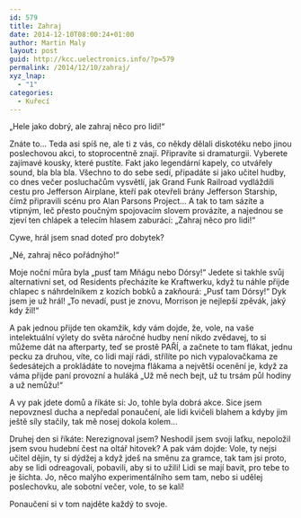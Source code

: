 ```yaml
---
id: 579
title: Zahraj
date: 2014-12-10T08:00:24+01:00
author: Martin Maly
layout: post
guid: http://kcc.uelectronics.info/?p=579
permalink: /2014/12/10/zahraj/
xyz_lnap:
  - "1"
categories:
  - Kuřecí
---
```

&#8222;Hele jako dobrý, ale zahraj něco pro lidi!&#8220;

Znáte to&#8230; Teda asi spíš ne, ale ti z vás, co někdy dělali diskotéku nebo jinou poslechovou akci, to stoprocentně znají. Připravíte si dramaturgii. Vyberete zajímavé kousky, které pustíte. Fakt jako legendární kapely, co utvářely sound, bla bla bla. Všechno to do sebe sedí, připadáte si jako učitel hudby, co dnes večer posluchačům vysvětlí, jak Grand Funk Railroad vydláždili cestu pro Jefferson Airplane, kteří pak otevřeli brány Jefferson Starship, čímž připravili scénu pro Alan Parsons Project&#8230; A tak to tam sázíte a vtipným, leč přesto poučným spojovacím slovem provázíte, a najednou se zjeví ten chlápek a telecím hlasem zaburácí: &#8222;Zahraj něco pro lidi!&#8220;

Cywe, hrál jsem snad doteď pro dobytek?

&#8222;Né, zahraj něco pořádnýho!&#8220;

Moje noční můra byla &#8222;pusť tam Mňágu nebo Dórsy!&#8220; Jedete si takhle svůj alternativní set, od Residents přecházíte ke Kraftwerku, když tu náhle přijde chlapec s náhrdelníkem z kozích bobků a zakňourá: &#8222;Pusť tam Dórsy!&#8220; Dyk jsem je už hrál! &#8222;To nevadí, pust je znovu, Morrison je nejlepší zpěvák, jaký kdy žil!&#8220;

A pak jednou přijde ten okamžik, kdy vám dojde, že, vole, na vaše intelektuální výlety do světa náročné hudby není nikdo zvědavej, to si můžeme dát na afterparty, teď se prostě PAŘÍ, a začnete to tam flákat, jednu pecku za druhou, víte, co lidi mají rádi, střílíte po nich vypalovačkama ze šedesátejch a prokládáte to novejma flákama a největší ocenění je, když za váma přijde paní provozní a huláká &#8222;Už mě nech bejt, už tu trsám půl hodiny a už nemůžu!&#8220;

A vy pak jdete domů a říkáte si: Jo, tohle byla dobrá akce. Sice jsem nepovznesl ducha a nepředal ponaučení, ale lidi kvičeli blahem a kdyby jim ještě síly stačily, tak mě nosej dokola kolem&#8230;

Druhej den si říkáte: Nerezignoval jsem? Neshodil jsem svoji laťku, nepoložil jsem svou hudební čest na oltář hitovek? A pak vám dojde: Vole, ty nejsi učitel dějin, ty si dýdžej a když jdeš na směnu za gramce, tak tam jsi proto, aby se lidi odreagovali, pobavili, aby si to užili! Lidi se mají bavit, pro tebe to je šichta. Jo, něco malýho experimentálního sem tam, nebo si udělej poslechovku, ale sobotní večer, vole, to se kalí!

Ponaučení si v tom najděte každý to svoje.